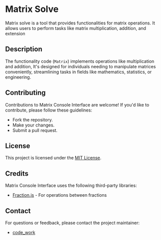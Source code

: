 # Matrix Solve
Matrix solve is a tool that provides functionalities for matrix operations. It allows users to perform tasks like matrix multiplication, addition, and extension 

## Description
The functionality code (`Matrix`) implements operations like multiplication and addition, It's designed for individuals needing to manipulate matrices conveniently, streamlining tasks in fields like mathematics, statistics, or engineering.

## Contributing
Contributions to Matrix Console Interface are welcome! If you'd like to contribute, please follow these guidelines:
- Fork the repository.
- Make your changes.
- Submit a pull request.

## License
This project is licensed under the [MIT License](LICENSE).

## Credits
Matrix Console Interface uses the following third-party libraries:
- [Fraction.js](https://github.com/rawify/Fraction.js) - For operations between fractions

## Contact
For questions or feedback, please contact the project maintainer:
- [code_work](mailto:jdorozco.codework@gmail.com)
